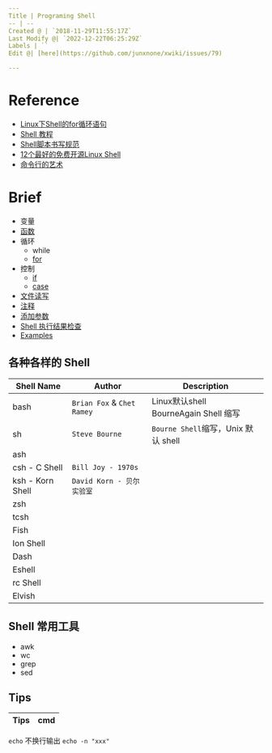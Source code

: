 ```yaml
---
Title | Programing Shell
-- | --
Created @ | `2018-11-29T11:55:17Z`
Last Modify @| `2022-12-22T06:25:29Z`
Labels | ``
Edit @| [here](https://github.com/junxnone/xwiki/issues/79)

---
```

# Reference
- [Linux下Shell的for循环语句](https://www.cnblogs.com/EasonJim/p/8315939.html)
- [Shell 教程](http://www.runoob.com/linux/linux-shell.html)
- [Shell脚本书写规范](https://www.cnblogs.com/thatsit/p/shell-jiao-ben-shu-xie-gui-fan.html)
- [12个最好的免费开源Linux Shell](https://www.cnblogs.com/rainy0426/articles/12805710.html)
- [命令行的艺术](https://github.com/jlevy/the-art-of-command-line/blob/master/README-zh.md)


# Brief

- 变量
- [函数](/Shell_Function)
- 循环
  - while
  - [for](/Shell_for)
- 控制
  - [if](/Shell_if)
  - [case](/Shell_case)
- [文件读写](/Shell_read_file)
- [注释](/Shell_comment)
- [添加参数](/Shell_arguments)
- [Shell 执行结果检查](/Shell_exec_error_check)
- [Examples](/Shell_Examples)

## 各种各样的 Shell 

Shell Name | Author | Description
-- | -- | --
bash | `Brian Fox` & `Chet Ramey`| Linux默认shell <br>BourneAgain Shell 缩写
sh | `Steve Bourne` | `Bourne Shell`缩写，Unix 默认 shell
ash |
csh - C Shell | `Bill Joy - 1970s`
ksh - Korn Shell | `David Korn - 贝尔实验室`
zsh |
tcsh | 
Fish |
Ion Shell |
Dash |
Eshell |
rc Shell |
Elvish |



## Shell 常用工具

- awk
- wc
- grep
- sed



## Tips

Tips | cmd
-- | --
 `echo` 不换行输出 `echo -n "xxx"`

